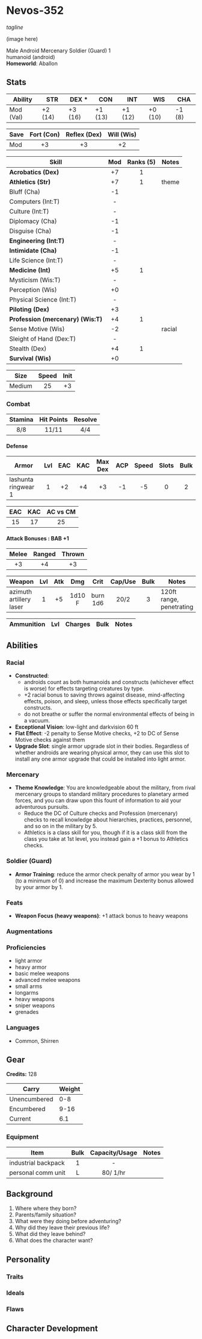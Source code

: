 # Nevos-352

*tagline*

(image here)

Male Android Mercenary Soldier (Guard) 1  
humanoid (android)  
**Homeworld**: Aballon

## Stats

|**Ability**|**STR**|**DEX** \*|**CON**|**INT**|**WIS**|**CHA**|
| ---- | ---- | ---- | ---- | ---- | ---- | ---- |
|Mod (Val)| +2 (14) | +3 (16) | +1 (13) | +1 (12) | +0 (10) | -1 (8) |

| Save | Fort (Con) | Reflex (Dex) | Will (Wis) |
| ---- | :--------: | :----------: | :--------: |
| Mod | +3 | +3 | +2 |

| Skill | Mod | Ranks (5) | Notes
| ---- | :--: | :---: | ----- |
| **Acrobatics (Dex)** | +7 |1||
| **Athletics (Str)** | +7 |1|theme|
| Bluff (Cha) | -1 |||
| Computers (Int:T) | - |||
| Culture (Int:T) | - ||||
| Diplomacy (Cha) | -1 |||
| Disguise (Cha) | -1 |||
| **Engineering (Int:T)** | - |||
| **Intimidate (Cha)** | -1 |||
| Life Science (Int:T) | - |||
| **Medicine (Int)** | +5 |1||
| Mysticism (Wis:T) | - |||
| Perception (Wis) | +0 |||
| Physical Science (Int:T) | - |||
| **Piloting (Dex)** | +3 |||
| **Profession (mercenary) (Wis:T)** | +4 |1||
| Sense Motive (Wis) | -2 ||racial|
| Sleight of Hand (Dex:T) | - |||
| Stealth (Dex) |  +4 |1||
| **Survival (Wis)** | +0 |||

| Size | Speed | Init |
| :--: | :---: | :--: |
| Medium | 25 | +3 |

### Combat

| Stamina | Hit Points | Resolve |
| :-----: | :--------: | :-----: |
| 8/8 | 11/11 | 4/4 |

#### Defense

| Armor | Lvl | EAC | KAC | Max Dex | ACP | Speed | Slots | Bulk |
| ----- | :-: | :-: | :-: | :-----: | :---: | :---: | :---: | :--: |
| lashunta ringwear 1 | 1 | +2 | +4 | +3 | -1 | -5 | 0 | 2 |

| EAC | KAC | AC vs CM |
| :-: | :-: | :------: |
| 15 | 17 | 25 |

#### Attack Bonuses : BAB +1

| Melee | Ranged | Thrown |
| :---: | :----: | :----: |
| +3 | +4 | +3 |

| Weapon | Lvl | Atk | Dmg | Crit | Cap/Use | Bulk | Notes |
| ------ | :-: | :-: | :-: | :--: | :-----: | :--: | ----- |
| azimuth artillery laser | 1 | +5 | 1d10 F | burn 1d6 | 20/2 | 3 | 120ft range, penetrating |


| Ammunition | Lvl | Charges | Bulk | Notes |
| ---------- | :-: | :-----: | :--: | ----- |

## Abilities

### Racial

- **Constructed**:
	- androids count as both humanoids and constructs (whichever effect is worse) for effects targeting creatures by type.
	- +2 racial bonus to saving throws against disease, mind-affecting effects, poison, and sleep, unless those effects specifically target constructs.
	- do not breathe or suffer the normal environmental effects of being in a vacuum.
- **Exceptional Vision**: low-light and darkvision 60 ft
- **Flat Effect**: -2 penalty to Sense Motive checks, +2 to DC of Sense Motive checks against them
- **Upgrade Slot**: single armor upgrade slot in their bodies. Regardless of whether androids are wearing physical armor, they can use this slot to install any one armor upgrade that could be installed into light armor.

### Mercenary

- **Theme Knowledge**: You are knowledgeable about the military, from rival mercenary groups to standard military procedures to planetary armed forces, and you can draw upon this fount of information to aid your adventurous pursuits.
  - Reduce the DC of Culture checks and Profession (mercenary) checks to recall knowledge about hierarchies, practices, personnel, and so on in the military by 5.
  - Athletics is a class skill for you, though if it is a class skill from the class you take at 1st level, you instead gain a +1 bonus to Athletics checks.

### Soldier (Guard)

- **Armor Training**: reduce the armor check penalty of armor you wear by 1 (to a minimum of 0) and increase the maximum Dexterity bonus allowed by your armor by 1.

### Feats

- **Weapon Focus (heavy weapons)**: +1 attack bonus to heavy weapons

### Augmentations


### Proficiencies

- light armor
- heavy armor
- basic melee weapons
- advanced melee weapons
- small arms
- longarms
- heavy weapons
- sniper weapons
- grenades

### Languages

- Common, Shirren

## Gear

**Credits:** 128

| Carry | Weight |
| ----- | ------ |
| Unencumbered | 0-8 |
| Encumbered | 9-16 |
| Current | 6.1 |

### Equipment

| Item | Bulk | Capacity/Usage | Notes |
| ---- | :--: | :------------: | ----- |
| industrial backpack | 1 | - |   |
| personal comm unit  | L | 80/ 1/hr |   |

## Background

1.  Where where they born?
2.	Parents/family situation?
3.	What were they doing before adventuring?
4.	Why did they leave their previous life?
5.	What did they leave behind?
6.	What does the character want?

## Personality
### Traits


### Ideals


### Flaws


## Character Development
